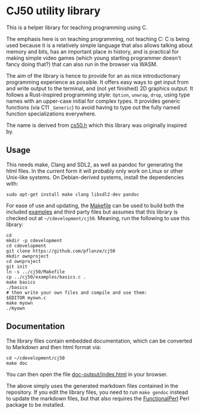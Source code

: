 # CJ50 utility library

This is a helper library for teaching programming using C.

The emphasis here is on teaching programming, not teaching C: C is
being used because it is a relatively simple language that also allows
talking about memory and bits, has an important place in history, and
is practical for making simple video games (which young starting
programmer doesn't fancy doing that?) that can also run in the browser
via WASM.

The aim of the library is hence to provide for an as nice
introductionary programming experience as possible. It offers easy
ways to get input from and write output to the terminal, and (not yet
finished) 2D graphics output. It follows a Rust-inspired programming
style: `Option`, `unwrap`, `drop`, using type names with an upper-case
initial for complex types. It provides generic functions (via C11
`_Generic`) to avoid having to type out the fully named function
specializations everywhere.

The name is derived from [cs50.h](https://github.com/cs50/libcs50)
which this library was originally inspired by.

## Usage

This needs make, Clang and SDL2, as well as pandoc for generating the html files. In the current form it will probably only work on Linux or other Unix-like systems. On Debian-derived systems, install the dependencies with:

    sudo apt-get install make clang libsdl2-dev pandoc

For ease of use and updating, the [Makefile](Makefile) can be used to build both the included [examples](examples/) and third party files but assumes that this library is checked out at `~/cdevelopment/cj50`. Meaning, run the following to use this library:

    cd
    mkdir -p cdevelopment
    cd cdevelopment
    git clone https://github.com/pflanze/cj50
    mkdir ownproject
    cd ownproject
    git init
    ln -s ../cj50/Makefile
    cp ../cj50/examples/basics.c .
    make basics
    ./basics
    # then write your own files and compile and use them:
    $EDITOR myown.c
    make myown
    ./myown

## Documentation

The library files contain embedded documentation, which can be
converted to Markdown and then html format via:

    cd ~/cdevelopment/cj50
    make doc

You can then open the file
[doc-output/index.html](doc-output/index.md) in your browser.

The above simply uses the generated markdown files contained in the
repository. If you edit the library files, you need to run `make
gendoc` instead to update the markdown files, but that also requires
the [FunctionalPerl](https://metacpan.org/pod/FunctionalPerl) Perl
package to be installed.
